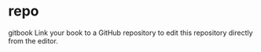repo
====

gitbook Link your book to a GitHub repository to edit this repository directly from the editor.
